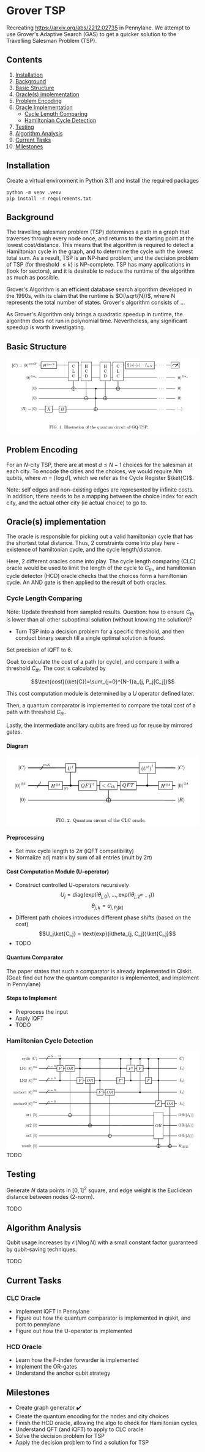 # Grover TSP
Recreating https://arxiv.org/abs/2212.02735 in Pennylane. We attempt to use Grover's Adaptive Search (GAS) to get a quicker solution to the Travelling Salesman Problem (TSP).

## Contents
1. [Installation](#installation)
1. [Background](#background)
2. [Basic Structure](#basic-structure)
3. [Oracle(s) implementation](#oracles-implementation)
4. [Problem Encoding](#problem-encoding)
5. [Oracle Implementation](#oracles-implementation)
    - [Cycle Length Comparing](#cycle-length-comparing)
    - [Hamiltonian Cycle Detection](#hamiltonian-cycle-detection)
6. [Testing](#testing)
7. [Algorithm Analysis](#algorithm-analysis)
8. [Current Tasks](#current-tasks)
9. [Milestones](#milestones)

## Installation
Create a virtual environment in Python 3.11 and install the required packages <!-- Double check if lower versions of python can work -->
```
python -m venv .venv
pip install -r requirements.txt
```

## Background
The travelling salesman problem (TSP) determines a path in a graph that traverses through every node once, and returns to the starting point at the lowest cost/distance. This means that the algorithm is required to detect a Hamiltonian cycle in the graph, and to determine the cycle with the lowest total sum. As a result, TSP is an NP-hard problem, and the decision problem of TSP (for threshold $\leq k$) is NP-complete. TSP has many applications in (look for sectors), and it is desirable to reduce the runtime of the algorithm as much as possible.

Grover's Algorithm is an efficient database search algorithm developed in the 1990s, with its claim that the runtime is $O(\sqrt{N})$, where N represents the total number of states. Grover's algorithm consists of ...

As Grover's Algorithm only brings a quadratic speedup in runtime, the algorithm does not run in polynomial time. Nevertheless, any significant speedup is worth investigating.
## Basic Structure
![circuit structure](figures/main_circuit.png)
## Problem Encoding
For an $N$-city TSP, there are at most $d\leq N-1$ choices for the salesman at each city. To encode the cities and the choices, we would require $Nm$ qubits, where $m = \lceil\log d\rceil$, which we refer as the Cycle Register $\ket{C}$.

Note: self edges and non-existing edges are represented by infinite costs. In addition,
there needs to be a mapping between the choice index for each city, and the actual other city (ie actual choice) to go to.
## Oracle(s) implementation
The oracle is responsible for picking out a valid hamiltonian cycle that has the shortest total distance. Thus, 2 constraints come into play here - existence of hamiltonian cycle, and the cycle length/distance.

Here, 2 different oracles come into play. The cycle length comparing (CLC) oracle would be used to limit the length of the cycle to $C_{th}$, and hamiltonian cycle detector (HCD) oracle checks that the choices form a hamiltonian cycle. An AND gate
is then applied to the result of both oracles.
### Cycle Length Comparing
Note: Update threshold from sampled results. Question: how to ensure $C_{th}$ is lower than all other suboptimal solution (without knowing the solution)?
- Turn TSP into a decision problem for a specific threshold, and then conduct binary search till a single optimal solution is found.

Set precision of iQFT to 6.

Goal: to calculate the cost of a path (or cycle), and compare it with a threshold $C_{th}$. The cost is calculated by

$$\text{cost}(\ket{C})=\sum_{j=0}^{N-1}a_{j, P_j[C_j]}$$

This cost computation module is determined by a $U$ operator defined later.

Then, a quantum comparator is implemented to compare the total cost of a path with threshold $C_{th}$.

Lastly, the intermediate ancillary qubits are freed up for reuse by mirrored gates.

#### Diagram
![CLC Oracle Diagram](figures/clc_diagram.png)

#### Preprocessing
- Set max cycle length to $2\pi$ (iQFT compatibility)
- Normalize adj matrix by sum of all entries (mult by $2\pi$)

#### Cost Computation Module (U-operator)
- Construct controlled U-operators recursively
$$U_j = \text{diag}(\text{exp}(i\theta_{j, 0}), ..., \text{exp}(i\theta_{j, 2^m-1}))$$
$$\theta_{j,k}= a_{j,P_j[k]}$$
- Different path choices introduces different phase shifts (based on the cost)
$$U_j\ket{C_j} = \text{exp}(i\theta_{j, C_j})\ket{C_j}$$
- TODO
#### Quantum Comparator
The paper states that such a comparator is already implemented in Qiskit. (Goal: find out how the quantum comparator is implemented, and implement in Pennylane)
#### Steps to Implement
- Preprocess the input
- Apply iQFT
- TODO

### Hamiltonian Cycle Detection
![HCD with anchor qubits](figures/hcd_diagram.png)
TODO

## Testing
Generate $N$ data points in $[0,1]^2$ square, and edge weight is the Euclidean distance between nodes (2-norm).

TODO

## Algorithm Analysis
Qubit usage increases by $\mathcal{O}(N\log N)$ with a small constant factor guaranteed by qubit-saving techniques.

TODO

## Current Tasks
### CLC Oracle
- Implement iQFT in Pennylane
- Figure out how the quantum comparator is implemented in qiskit, and port to pennylane
- Figure out how the U-operator is implemented
### HCD Oracle
- Learn how the F-index forwarder is implemented
- Implement the OR-gates
- Understand the anchor qubit strategy

## Milestones
- Create graph generator :heavy_check_mark:
- Create the quantum encoding for the nodes and city choices
- Finish the HCD oracle, allowing the algo to check for Hamiltonian cycles
- Understand QFT (and iQFT) to apply to CLC oracle
- Solve the decision problem for TSP
- Apply the decision problem to find a solution for TSP